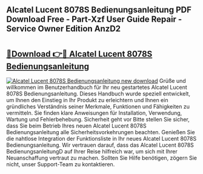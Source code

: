 ## Alcatel Lucent 8078S Bedienungsanleitung PDF Download Free - Part-Xzf User Guide Repair - Service Owner Edition AnzD2

# <h2><a href="http://df45fm.blite.top/?on=Alcatel+Lucent+8078S+Bedienungsanleitung">🔗Download 👉🔴 Alcatel Lucent 8078S Bedienungsanleitung</a></h2>

[![Alcatel Lucent 8078S Bedienungsanleitung new download](https://i.imgur.com/lujVjoI.png)](http://df45fm.blite.top/?on=Alcatel+Lucent+8078S+Bedienungsanleitung)
Grüße und willkommen im Benutzerhandbuch für Ihr neu gestartetes Alcatel Lucent 8078S Bedienungsanleitung. Dieses Handbuch wurde speziell entwickelt, um Ihnen den Einstieg in Ihr Produkt zu erleichtern und Ihnen ein gründliches Verständnis seiner Merkmale, Funktionen und Fähigkeiten zu vermitteln. Sie finden klare Anweisungen für Installation, Verwendung, Wartung und Fehlerbehebung. Sicherheit geht vor Bitte stellen Sie sicher, dass Sie beim Betrieb Ihres neuen Alcatel Lucent 8078S Bedienungsanleitung alle Sicherheitsvorkehrungen beachten. Genießen Sie die nahtlose Integration der Funktionsliste in Ihr neues Alcatel Lucent 8078S Bedienungsanleitung. Wir vertrauen darauf, dass das Alcatel Lucent 8078S BedienungsanleitungD auf Ihrer Reise hilfreich war, um sich mit Ihrer Neuanschaffung vertraut zu machen. Sollten Sie Hilfe benötigen, zögern Sie nicht, unser Support-Team zu kontaktieren.
